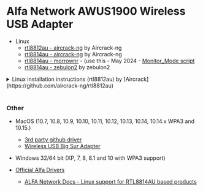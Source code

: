 # Alfa Network AWUS1900 Wireless USB Adapter

- Linux
  - [rtl8812au - aircrack-ng](https://github.com/aircrack-ng/rtl8812au) by Aircrack-ng
  - [rtl8814au - aircrack-ng](https://github.com/aircrack-ng/rtl8814au) by Aircrack-ng
  - [rtl8814au - morrownr](https://github.com/morrownr/8814au) - (use this - May 2024 - [Monitor_Mode script](https://github.com/morrownr/Monitor_Mode)
  - [rtl8814au - zebulon2](https://github.com/zebulon2/rtl8814au) by zebulon2

<details>
   
<summary>Linux installation instructions (rtl8812au) by [Aircrack](https://github.com/aircrack-ng/rtl8812au) </summary>
   
May 2024: It won't connect to wifi on Kali. It sees other wireless networks but won't cconnect on 5 Ghz or 2.4 Ghz. Using [rtl8814au](https://github.com/morrownr/8814au) from morrownr fixex my issues. 

```
cd ~
git clone -b v5.6.4.2 https://github.com/aircrack-ng/rtl8812au.git
cd rtl8812au
make
sudo make install
sudo modprobe 88XXau
iwconfig | grep REALTEK
```
- To check if a driver is working. You should be able to display the adapter with `iwconfig` and `ifconfig|grep wlan*` where your adapter is most likely the `wlan1` adapter
- Check driver for **wlan0** with the command `readlink /sys/class/net/wlan0/device/driver`
- Check driver for **wlan1** with the command `readlink /sys/class/net/wlan1/device/driver`

</details>

<br>

### Other
- MacOS (10.7, 10.8, 10.9, 10.10, 10.11, 10.12, 10.13, 10.14, 10.14.x WPA3 and 10.15.)
  - [3rd party github driver](https://github.com/chris1111/Wireless-USB-Big-Sur-Adapter)
  - [Wireless USB Big Sur Adapter](https://www.youtube.com/watch?v=AmKPjiEpEdU)
- Windows 32/64 bit (XP, 7, 8, 8.1 and 10 with WPA3 support)

- [Official Alfa Drivers](https://files.alfa.com.tw/?dir=%5B1%5D%20WiFi%20USB%20adapter%2FAWUS1900)
  - [ALFA Network Docs - Linux support for RTL8814AU based products](https://docs.alfa.com.tw/Support/Linux/RTL8814AU/)
